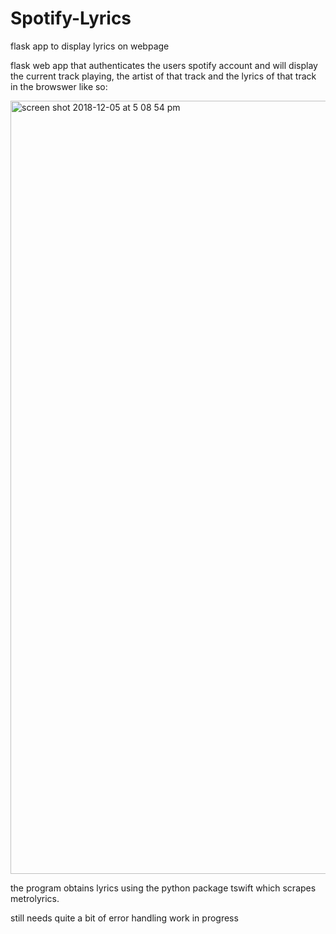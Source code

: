 # Spotify-Lyrics
flask app to display lyrics on webpage

flask web app that authenticates the users spotify account and will display the current track playing,
the artist of that track and the lyrics of that track in the browswer like so:

<img width="1237" alt="screen shot 2018-12-05 at 5 08 54 pm" src="https://user-images.githubusercontent.com/33300547/49547617-2ea0f380-f8b1-11e8-97c8-0d46f095add3.png">

the program obtains lyrics using the python package tswift which scrapes metrolyrics.

still needs quite a bit of error handling
work in progress
